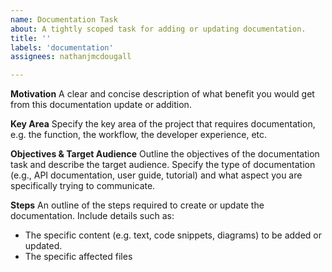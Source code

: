 ```yaml
---
name: Documentation Task
about: A tightly scoped task for adding or updating documentation.
title: ''
labels: 'documentation'
assignees: nathanjmcdougall

---
```


**Motivation**
A clear and concise description of what benefit you would get from this documentation update or addition.

**Key Area**
Specify the key area of the project that requires documentation, e.g. the function, the workflow, the developer experience, etc.

**Objectives & Target Audience**
Outline the objectives of the documentation task and describe the target audience. Specify the type of documentation (e.g., API documentation, user guide, tutorial) and what aspect you are specifically trying to communicate.

**Steps**
An outline of the steps required to create or update the documentation. Include details such as:

- The specific content (e.g. text, code snippets, diagrams) to be added or updated.
- The specific affected files
